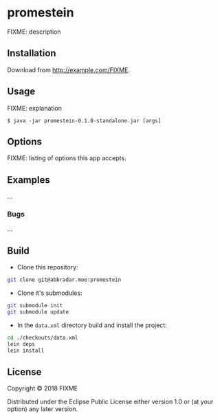 # promestein

FIXME: description

## Installation

Download from http://example.com/FIXME.

## Usage

FIXME: explanation

    $ java -jar promestein-0.1.0-standalone.jar [args]

## Options

FIXME: listing of options this app accepts.

## Examples

...

### Bugs

...

## Build
* Clone this repository:
```bash
git clone git@abbradar.moe:promestein
```

* Clone it's submodules:
```bash
git submodule init
git submodule update
```

* In the `data.xml` directory build and install the project:
```bash
cd ./checkouts/data.xml
lein deps
lein install
```

## License

Copyright © 2018 FIXME

Distributed under the Eclipse Public License either version 1.0 or (at
your option) any later version.
